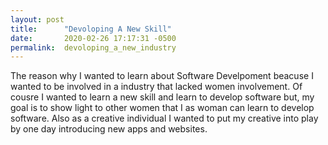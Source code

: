 ```yaml
---
layout: post
title:      "Devoloping A New Skill"
date:       2020-02-26 17:17:31 -0500
permalink:  devoloping_a_new_industry
---
```



The reason why I wanted to learn about Software Develpoment beacuse I wanted to be involved in a industry that lacked women involvement. Of cousre I wanted to learn a new skill and learn to develop software but, my goal is to show light to other women that I as woman can learn to develop software. Also as a creative individual I wanted to put my creative into play by one day introducing new apps and websites. 
